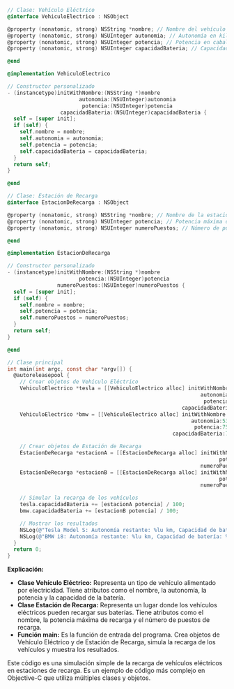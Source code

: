 ```objective-c
// Clase: Vehículo Eléctrico
@interface VehiculoElectrico : NSObject

@property (nonatomic, strong) NSString *nombre; // Nombre del vehículo
@property (nonatomic, strong) NSUInteger autonomia; // Autonomía en kilómetros
@property (nonatomic, strong) NSUInteger potencia; // Potencia en caballos de fuerza
@property (nonatomic, strong) NSUInteger capacidadBateria; // Capacidad de la batería en kWh

@end

@implementation VehiculoElectrico

// Constructor personalizado
- (instancetype)initWithNombre:(NSString *)nombre
                       autonomia:(NSUInteger)autonomia
                        potencia:(NSUInteger)potencia
                 capacidadBateria:(NSUInteger)capacidadBateria {
  self = [super init];
  if (self) {
    self.nombre = nombre;
    self.autonomia = autonomia;
    self.potencia = potencia;
    self.capacidadBateria = capacidadBateria;
  }
  return self;
}

@end

// Clase: Estación de Recarga
@interface EstacionDeRecarga : NSObject

@property (nonatomic, strong) NSString *nombre; // Nombre de la estación
@property (nonatomic, strong) NSUInteger potencia; // Potencia máxima de recarga
@property (nonatomic, strong) NSUInteger numeroPuestos; // Número de puestos de recarga

@end

@implementation EstacionDeRecarga

// Constructor personalizado
- (instancetype)initWithNombre:(NSString *)nombre
                       potencia:(NSUInteger)potencia
                numeroPuestos:(NSUInteger)numeroPuestos {
  self = [super init];
  if (self) {
    self.nombre = nombre;
    self.potencia = potencia;
    self.numeroPuestos = numeroPuestos;
  }
  return self;
}

@end

// Clase principal
int main(int argc, const char *argv[]) {
  @autoreleasepool {
    // Crear objetos de Vehículo Eléctrico
    VehiculoElectrico *tesla = [[VehiculoElectrico alloc] initWithNombre:@"Tesla Model S"
                                                              autonomia:625
                                                               potencia:1020
                                                        capacidadBateria:100];
    VehiculoElectrico *bmw = [[VehiculoElectrico alloc] initWithNombre:@"BMW i8"
                                                           autonomia:530
                                                            potencia:750
                                                     capacidadBateria:70];

    // Crear objetos de Estación de Recarga
    EstacionDeRecarga *estacionA = [[EstacionDeRecarga alloc] initWithNombre:@"Estación A"
                                                                    potencia:150
                                                              numeroPuestos:5];
    EstacionDeRecarga *estacionB = [[EstacionDeRecarga alloc] initWithNombre:@"Estación B"
                                                                    potencia:300
                                                              numeroPuestos:10];

    // Simular la recarga de los vehículos
    tesla.capacidadBateria += [estacionA potencia] / 100;
    bmw.capacidadBateria += [estacionB potencia] / 100;

    // Mostrar los resultados
    NSLog(@"Tesla Model S: Autonomía restante: %lu km, Capacidad de batería: %lu%%", tesla.autonomia, tesla.capacidadBateria);
    NSLog(@"BMW i8: Autonomía restante: %lu km, Capacidad de batería: %lu%%", bmw.autonomia, bmw.capacidadBateria);
  }
  return 0;
}
```

**Explicación:**

* **Clase Vehículo Eléctrico:** Representa un tipo de vehículo alimentado por electricidad. Tiene atributos como el nombre, la autonomía, la potencia y la capacidad de la batería.
* **Clase Estación de Recarga:** Representa un lugar donde los vehículos eléctricos pueden recargar sus baterías. Tiene atributos como el nombre, la potencia máxima de recarga y el número de puestos de recarga.
* **Función main:** Es la función de entrada del programa. Crea objetos de Vehículo Eléctrico y de Estación de Recarga, simula la recarga de los vehículos y muestra los resultados.

Este código es una simulación simple de la recarga de vehículos eléctricos en estaciones de recarga. Es un ejemplo de código más complejo en Objective-C que utiliza múltiples clases y objetos.